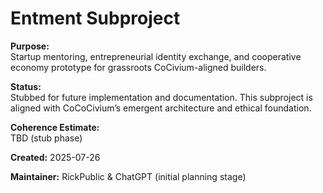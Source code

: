 <!-- Filename: README_entment.md -->
# Entment Subproject

**Purpose:**  
Startup mentoring, entrepreneurial identity exchange, and cooperative economy prototype for grassroots CoCivium-aligned builders.

**Status:**  
Stubbed for future implementation and documentation. This subproject is aligned with CoCoCivium’s emergent architecture and ethical foundation.

**Coherence Estimate:**  
TBD (stub phase)

**Created:** 2025-07-26

**Maintainer:** RickPublic & ChatGPT (initial planning stage)



